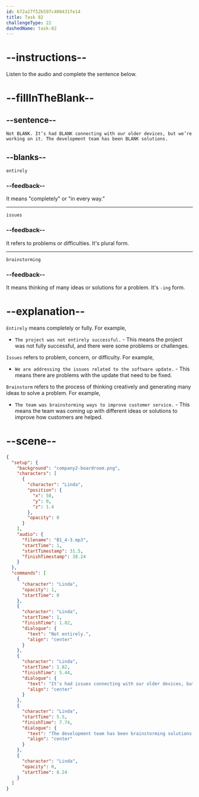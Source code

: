 ```yaml
---
id: 672a27f52b597c400431fe14
title: Task 82
challengeType: 22
dashedName: task-82
---
```


<!-- (audio) Linda: Not entirely. It’s had issues connecting with our older devices, but we’re working on it. The development team has been brainstorming solutions. -->

# --instructions--

Listen to the audio and complete the sentence below.

# --fillInTheBlank--

## --sentence--

`Not BLANK. It’s had BLANK connecting with our older devices, but we’re working on it. The development team has been BLANK solutions.`

## --blanks--

`entirely`

### --feedback--

It means "completely" or "in every way."

---

`issues`

### --feedback--

It refers to problems or difficulties. It's plural form.

---

`brainstorming`

### --feedback--

It means thinking of many ideas or solutions for a problem. It's `-ing` form.

# --explanation--

`Entirely` means completely or fully. For example,  

- `The project was not entirely successful.` - This means the project was not fully successful, and there were some problems or challenges.

`Issues` refers to problem, concern, or difficulty. For example, 
  
- `We are addressing the issues related to the software update.` - This means there are problems with the update that need to be fixed.

`Brainstorm` refers to the process of thinking creatively and generating many ideas to solve a problem. For example,

- `The team was brainstorming ways to improve customer service.` - This means the team was coming up with different ideas or solutions to improve how customers are helped.

# --scene--

```json
{
  "setup": {
    "background": "company2-boardroom.png",
    "characters": [
      {
        "character": "Linda",
        "position": {
          "x": 50,
          "y": 0,
          "z": 1.4
        },
        "opacity": 0
      }
    ],
    "audio": {
      "filename": "B1_4-3.mp3",
      "startTime": 1,
      "startTimestamp": 31.5,
      "finishTimestamp": 38.24
    }
  },
  "commands": [
    {
      "character": "Linda",
      "opacity": 1,
      "startTime": 0
    },
    {
      "character": "Linda",
      "startTime": 1,
      "finishTime": 1.82,
      "dialogue": {
        "text": "Not entirely.",
        "align": "center"
      }
    },
    {
      "character": "Linda",
      "startTime": 1.82,
      "finishTime": 5.44,
      "dialogue": {
        "text": "It's had issues connecting with our older devices, but we're working on it.",
        "align": "center"
      }
    },
    {
      "character": "Linda",
      "startTime": 5.5,
      "finishTime": 7.74,
      "dialogue": {
        "text": "The development team has been brainstorming solutions.",
        "align": "center"
      }
    },
    {
      "character": "Linda",
      "opacity": 0,
      "startTime": 8.24
    }
  ]
}
